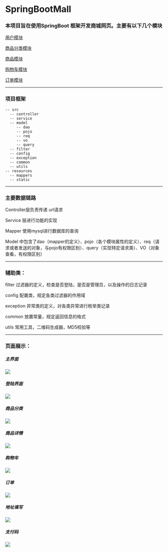 # SpringBootMall

### 本项目旨在使用SpringBoot 框架开发商城网页。主要有以下几个模块

[用户模块](https://github.com/Yangxiaohan0120/SpringBootMall/blob/master/src/main/java/com/example/springbootmall/controller/UserController.java)

[商品分类模块](https://github.com/Yangxiaohan0120/SpringBootMall/blob/master/src/main/java/com/example/springbootmall/controller/CategoryController.java)

[商品模块](https://github.com/Yangxiaohan0120/SpringBootMall/blob/master/src/main/java/com/example/springbootmall/controller/ProductController.java)

[购物车模块](https://github.com/Yangxiaohan0120/SpringBootMall/blob/master/src/main/java/com/example/springbootmall/controller/CartController.java)

[订单模块](https://github.com/Yangxiaohan0120/SpringBootMall/blob/master/src/main/java/com/example/springbootmall/controller/OrderController.java)

--------------------

### 项目框架 

```
-- src 
  -- controller 
  -- service 
  -- model 
     -- dao 
     -- pojo 
     -- req 
     -- vo 
     -- query 
  -- filter 
  -- config 
  -- exception 
  -- common 
  -- utils 
-- resources 
  -- mappers 
  -- static 
```

-----------------

### 主要数据链路

Controller层负责传递 url请求

Service 层进行功能的实现

Mapper 使用mysql进行数据库的查询 

Model 中包含了dao（mapper的定义）、pojo（各个模块属性的定义）、req（请求或者发送的对象，与pojo有权限区别）、query（实现特定请求类）、VO（对象查看，有权限区别）

------------------

### 辅助类：

filter 过滤器的定义，检查是否登陆，是否是管理员，以及操作的日志记录

config 配置类，规定各类过滤器的作用域

exception 异常类的定义，对各类异常进行枚举类记录

common 放置常量，规定返回信息的格式

utils 常用工具，二维码生成器，MD5校验等

-------------------

### 页面展示：

##### 主界面

![](https://raw.githubusercontent.com/Yangxiaohan0120/SpringBootMall/master/src/main/resources/templates/1.png)

##### 登陆界面

![](https://raw.githubusercontent.com/Yangxiaohan0120/SpringBootMall/master/src/main/resources/templates/2.png)

##### 商品分类

![](https://raw.githubusercontent.com/Yangxiaohan0120/SpringBootMall/master/src/main/resources/templates/3.png)

##### 商品详情

![](https://raw.githubusercontent.com/Yangxiaohan0120/SpringBootMall/master/src/main/resources/templates/4.png)

##### 购物车

![](https://raw.githubusercontent.com/Yangxiaohan0120/SpringBootMall/master/src/main/resources/templates/5.png)

##### 订单

![](https://raw.githubusercontent.com/Yangxiaohan0120/SpringBootMall/master/src/main/resources/templates/6.png)

##### 地址填写

![](https://raw.githubusercontent.com/Yangxiaohan0120/SpringBootMall/master/src/main/resources/templates/7.png)

##### 支付码

![](https://raw.githubusercontent.com/Yangxiaohan0120/SpringBootMall/master/src/main/resources/templates/8.png)


